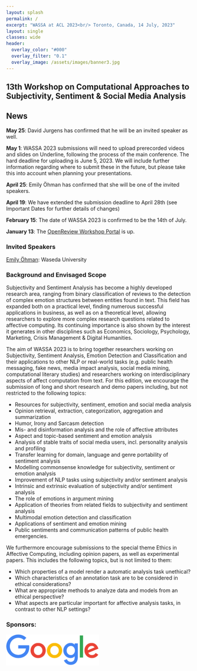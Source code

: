 ```yaml
---
layout: splash
permalink: /
excerpt: "WASSA at ACL 2023<br/> Toronto, Canada, 14 July, 2023"
layout: single
classes: wide
header:
  overlay_color: "#000"
  overlay_filter: "0.1"
  overlay_image: /assets/images/banner3.jpg
---
```


## 13th Workshop on Computational Approaches to Subjectivity, Sentiment & Social Media Analysis

## News

**May 25**: David Jurgens has confirmed that he will be an invited speaker as well.

**May 1**: WASSA 2023 submissions will need to upload prerecorded videos and slides on Underline, following the process of the main conference. The hard deadline for uploading is June 5, 2023. We will include further information regarding where to submit these in the future, but please take this into account when planning your presentations.

**April 25**: Emily Öhman has confirmed that she will be one of the invited speakers.

**April 19**: We have extended the submission deadline to April 28th (see Important Dates for further details of changes)

**February 15**: The date of WASSA 2023 is confirmed to be the 14th of July.

**January 13**: The [OpenReview Workshop Portal](https://openreview.net/group?id=aclweb.org/ACL/2023/Workshop/WASSA) is up.

### Invited Speakers

[Emily Öhman](https://w-rdb.waseda.jp/html/100002999_en.html): Waseda University


### Background and Envisaged Scope
Subjectivity and Sentiment Analysis has become a highly developed research area, ranging from binary classification of reviews to the detection of complex emotion structures between entities found in text. This field has expanded both on a practical level, finding numerous successful applications in business, as well as on a theoretical level, allowing researchers to explore more complex research questions related to affective computing. Its continuing importance is also shown by the interest it generates in other disciplines such as Economics, Sociology, Psychology, Marketing, Crisis Management & Digital Humanities.

The aim of WASSA 2023 is to bring together researchers working on Subjectivity, Sentiment Analysis, Emotion Detection and Classification and their applications to other NLP or real-world tasks (e.g. public health messaging, fake news, media impact analysis, social media mining, computational literary studies) and researchers working on interdisciplinary aspects of affect computation from text. For this edition, we encourage the submission of long and short research and demo papers including, but not restricted to the following topics:


- Resources for subjectivity, sentiment, emotion and social media analysis
- Opinion retrieval, extraction, categorization, aggregation and summarization
- Humor, Irony and Sarcasm detection
- Mis- and disinformation analysis and the role of affective attributes
- Aspect and topic-based sentiment and emotion analysis
- Analysis of stable traits of social media users, incl. personality analysis and profiling
- Transfer learning for domain, language and genre portability of sentiment analysis
- Modelling commonsense knowledge for subjectivity, sentiment or emotion analysis
- Improvement of NLP tasks using subjectivity and/or sentiment analysis
- Intrinsic and extrinsic evaluation of subjectivity and/or sentiment analysis
- The role of emotions in argument mining
- Application of theories from related fields to subjectivity and sentiment analysis
- Multimodal emotion detection and classification
- Applications of sentiment and emotion mining
- Public sentiments and communication patterns of public health emergencies.

We furthermore encourage submissions to the special theme Ethics in Affective Computing, including opinion papers, as well as experimental papers. This includes the following topics, but is not limited to them:

- Which properties of a model render a automatic analysis task unethical?
- Which characteristics of an annotation task are to be considered in ethical considerations?
- What are appropriate methods to analyze data and models from an ethical perspective?
- What aspects are particular important for affective analysis tasks, in contrast to other NLP
settings?



### Sponsors:

<img src="./assets/images/google_logo.png"  width="50%" height="50%">